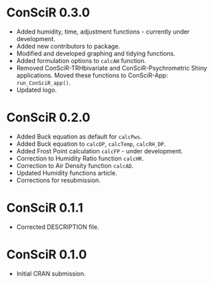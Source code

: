 # ConSciR 0.3.0

* Added humidity, time, adjustment functions - currently under development.
* Added new contributors to package.
* Modified and developed graphing and tidying functions. 
* Added formulation options to `calcAH` function.
* Removed ConSciR-TRHbivariate and ConSciR-Psychrometric Shiny applications. 
  Moved these functions to ConSciR-App: `run_ConSciR_app()`. 
* Updated logo. 

# ConSciR 0.2.0

* Added Buck equation as default for `calcPws`.
* Added Buck equation to `calcDP`, `calcTemp`, `calcRH_DP`.
* Added Frost Point calculation `calcFP` - under development.
* Correction to Humidity Ratio function `calcHR`.
* Correction to Air Density function `calcAD`.
* Updated Humidity functions article. 
* Corrections for resubmission.

# ConSciR 0.1.1

* Corrected DESCRIPTION file. 

# ConSciR 0.1.0

* Initial CRAN submission.
